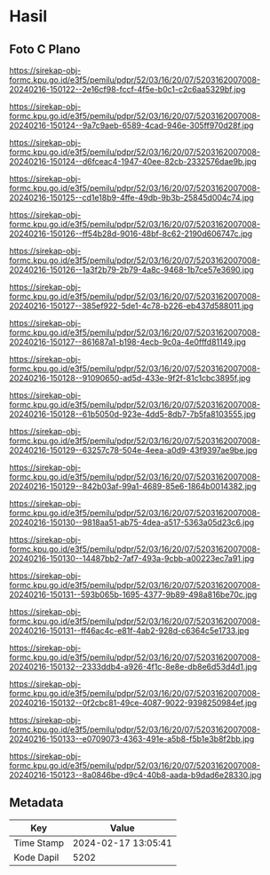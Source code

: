 # Hasil

## Foto C Plano

https://sirekap-obj-formc.kpu.go.id/e3f5/pemilu/pdpr/52/03/16/20/07/5203162007008-20240216-150122--2e16cf98-fccf-4f5e-b0c1-c2c6aa5329bf.jpg

https://sirekap-obj-formc.kpu.go.id/e3f5/pemilu/pdpr/52/03/16/20/07/5203162007008-20240216-150124--9a7c9aeb-6589-4cad-946e-305ff970d28f.jpg

https://sirekap-obj-formc.kpu.go.id/e3f5/pemilu/pdpr/52/03/16/20/07/5203162007008-20240216-150124--d6fceac4-1947-40ee-82cb-2332576dae9b.jpg

https://sirekap-obj-formc.kpu.go.id/e3f5/pemilu/pdpr/52/03/16/20/07/5203162007008-20240216-150125--cd1e18b9-4ffe-49db-9b3b-25845d004c74.jpg

https://sirekap-obj-formc.kpu.go.id/e3f5/pemilu/pdpr/52/03/16/20/07/5203162007008-20240216-150126--ff54b28d-9016-48bf-8c62-2190d606747c.jpg

https://sirekap-obj-formc.kpu.go.id/e3f5/pemilu/pdpr/52/03/16/20/07/5203162007008-20240216-150126--1a3f2b79-2b79-4a8c-9468-1b7ce57e3690.jpg

https://sirekap-obj-formc.kpu.go.id/e3f5/pemilu/pdpr/52/03/16/20/07/5203162007008-20240216-150127--385ef922-5de1-4c78-b226-eb437d588011.jpg

https://sirekap-obj-formc.kpu.go.id/e3f5/pemilu/pdpr/52/03/16/20/07/5203162007008-20240216-150127--861687a1-b198-4ecb-9c0a-4e0fffd81149.jpg

https://sirekap-obj-formc.kpu.go.id/e3f5/pemilu/pdpr/52/03/16/20/07/5203162007008-20240216-150128--91090650-ad5d-433e-9f2f-81c1cbc3895f.jpg

https://sirekap-obj-formc.kpu.go.id/e3f5/pemilu/pdpr/52/03/16/20/07/5203162007008-20240216-150128--61b5050d-923e-4dd5-8db7-7b5fa8103555.jpg

https://sirekap-obj-formc.kpu.go.id/e3f5/pemilu/pdpr/52/03/16/20/07/5203162007008-20240216-150129--63257c78-504e-4eea-a0d9-43f9397ae9be.jpg

https://sirekap-obj-formc.kpu.go.id/e3f5/pemilu/pdpr/52/03/16/20/07/5203162007008-20240216-150129--842b03af-99a1-4689-85e6-1864b0014382.jpg

https://sirekap-obj-formc.kpu.go.id/e3f5/pemilu/pdpr/52/03/16/20/07/5203162007008-20240216-150130--9818aa51-ab75-4dea-a517-5363a05d23c6.jpg

https://sirekap-obj-formc.kpu.go.id/e3f5/pemilu/pdpr/52/03/16/20/07/5203162007008-20240216-150130--14487bb2-7af7-493a-9cbb-a00223ec7a91.jpg

https://sirekap-obj-formc.kpu.go.id/e3f5/pemilu/pdpr/52/03/16/20/07/5203162007008-20240216-150131--593b065b-1695-4377-9b89-498a816be70c.jpg

https://sirekap-obj-formc.kpu.go.id/e3f5/pemilu/pdpr/52/03/16/20/07/5203162007008-20240216-150131--ff46ac4c-e81f-4ab2-928d-c6364c5e1733.jpg

https://sirekap-obj-formc.kpu.go.id/e3f5/pemilu/pdpr/52/03/16/20/07/5203162007008-20240216-150132--2333ddb4-a926-4f1c-8e8e-db8e6d53d4d1.jpg

https://sirekap-obj-formc.kpu.go.id/e3f5/pemilu/pdpr/52/03/16/20/07/5203162007008-20240216-150132--0f2cbc81-49ce-4087-9022-9398250984ef.jpg

https://sirekap-obj-formc.kpu.go.id/e3f5/pemilu/pdpr/52/03/16/20/07/5203162007008-20240216-150133--e0709073-4363-491e-a5b8-f5b1e3b8f2bb.jpg

https://sirekap-obj-formc.kpu.go.id/e3f5/pemilu/pdpr/52/03/16/20/07/5203162007008-20240216-150123--8a0846be-d9c4-40b8-aada-b9dad6e28330.jpg


## Metadata

| Key        | Value               |
| ---------- | ------------------- |
| Time Stamp | 2024-02-17 13:05:41 |
| Kode Dapil | 5202                |



